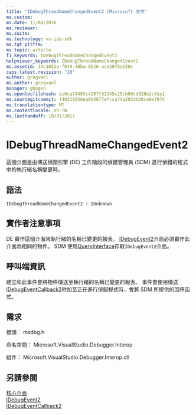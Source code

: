 ```yaml
---
title: "IDebugThreadNameChangedEvent2 |Microsoft 文件"
ms.custom: 
ms.date: 11/04/2016
ms.reviewer: 
ms.suite: 
ms.technology: vs-ide-sdk
ms.tgt_pltfrm: 
ms.topic: article
f1_keywords: IDebugThreadNameChangedEvent2
helpviewer_keywords: IDebugThreadNameChangedEvent2
ms.assetid: 34c1652e-f019-48ba-8b26-ace20f8a158c
caps.latest.revision: "10"
author: gregvanl
ms.author: gregvanl
manager: ghogen
ms.openlocfilehash: ec6ca74403c4207f91245c25cb09cd828e2c41e1
ms.sourcegitcommit: f40311056ea0b4677efcca74a285dbb0ce0e7974
ms.translationtype: MT
ms.contentlocale: zh-TW
ms.lasthandoff: 10/31/2017
---
```

# <a name="idebugthreadnamechangedevent2"></a>IDebugThreadNameChangedEvent2
這個介面是由傳送偵錯引擎 (DE) 工作階段的偵錯管理員 (SDM) 進行偵錯的程式中的執行緒名稱變更時。  
  
## <a name="syntax"></a>語法  
  
```  
IDebugThreadNameChangedEvent2 : IUnknown  
```  
  
## <a name="notes-for-implementers"></a>實作者注意事項  
 DE 實作這個介面來執行緒的名稱已變更的報表。 [IDebugEvent2](../../../extensibility/debugger/reference/idebugevent2.md)介面必須實作此介面為相同的物件。 SDM 使用[QueryInterface](/cpp/atl/queryinterface)存取`IDebugEvent2`介面。  
  
## <a name="notes-for-callers"></a>呼叫端資訊  
 建立和此事件會將物件傳送至執行緒的名稱已變更的報表。 事件會使用傳送[IDebugEventCallback2](../../../extensibility/debugger/reference/idebugeventcallback2.md)附加至正在進行偵錯程式時，會將 SDM 所提供的回呼函式。  
  
## <a name="requirements"></a>需求  
 標頭： msdbg.h  
  
 命名空間： Microsoft.VisualStudio.Debugger.Interop  
  
 組件： Microsoft.VisualStudio.Debugger.Interop.dll  
  
## <a name="see-also"></a>另請參閱  
 [核心介面](../../../extensibility/debugger/reference/core-interfaces.md)   
 [IDebugEvent2](../../../extensibility/debugger/reference/idebugevent2.md)   
 [IDebugEventCallback2](../../../extensibility/debugger/reference/idebugeventcallback2.md)